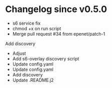 # Changelog since v0.5.0
- s6 service fix 
- chmod +x on run script 
- Merge pull request #34 from epenet/patch-1

Add discovery 
- Adjust 
- Add s6-overlay discovery script 
- Update config.yaml 
- Update config.yaml 
- Add discovery 
- Update .README.j2 
